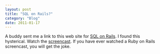 ```yaml
---
layout: post
title: "SQL on Rails?"
category: "Blog"
date: 2011-01-17
---
```



A buddy sent me a link to this web site for [SQL on Rails](http://sqlonrails.org/). I found this hysterical. Watch the [screencast](http://sqlonrails.org/screencast). If you have ever watched a Ruby on Rails screencast, you will get the joke.